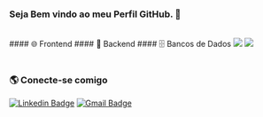 <h3>Seja Bem vindo ao meu Perfil GitHub. 🤗</h3>
<div align="left" valign="top">
<br/> 
  #### 🌐 Frontend  #### 🐍 Backend #### 🗄️ Bancos de Dados
  <img src="https://skillicons.dev/icons?i=html,css,js,bootstrap,python,django" style="widht: 50px height="50px" />
  <img src="https://skillicons.dev/icons?i=postgres,mysql,sqlserver" style="widht: 50px height="50px" />
<br/><br/>

### 🌎 Conecte-se comigo
[![Linkedin Badge](https://img.shields.io/badge/-Raphael%20Souza-6633cc?style=flat-square&logo=Linkedin&logoColor=white&link=https://www.linkedin.com/in/raphaelbsouza/)](https://www.linkedin.com/in/raphaelbsouza/) 
[![Gmail Badge](https://img.shields.io/badge/-raphaelstc@gmail.com-6633cc?style=flat-square&logo=Gmail&logoColor=white&link=mailto:raphaelstc@gmail.com)](mailto:raphaelstc@gmail.com)
</div>
</div>
